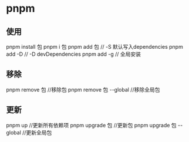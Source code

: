 # pnpm

## 使用

pnpm install 包
pnpm i 包
pnpm add 包    // -S  默认写入dependencies
pnpm add -D    // -D devDependencies
pnpm add -g    // 全局安装

## 移除

pnpm remove 包                            //移除包
pnpm remove 包 --global                   //移除全局包

## 更新

pnpm up                //更新所有依赖项
pnpm upgrade 包        //更新包
pnpm upgrade 包 --global   //更新全局包
